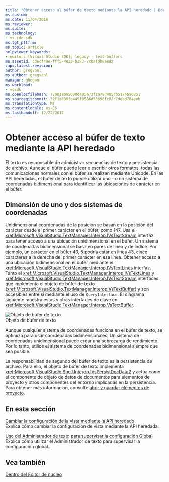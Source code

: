 ```yaml
---
title: "Obtener acceso al búfer de texto mediante la API heredado | Documentos de Microsoft"
ms.custom: 
ms.date: 11/04/2016
ms.reviewer: 
ms.suite: 
ms.technology:
- vs-ide-sdk
ms.tgt_pltfrm: 
ms.topic: article
helpviewer_keywords:
- editors [Visual Studio SDK], legacy - text buffers
ms.assetid: cd6cf4ae-fff5-4e23-b293-7cbafdb8aed2
caps.latest.revision: 
author: gregvanl
ms.author: gregvanl
manager: ghogen
ms.workload:
- vssdk
ms.openlocfilehash: 77002e095690da85e73f1a79d405cb5174b96851
ms.sourcegitcommit: 32f1a690fc445f9586d53698fc82c7debd784eeb
ms.translationtype: MT
ms.contentlocale: es-ES
ms.lasthandoff: 12/22/2017
---
```

# <a name="accessing-the-text-buffer-by-using-the-legacy-api"></a>Obtener acceso al búfer de texto mediante la API heredado
El texto es responsable de administrar secuencias de texto y persistencia de archivo. Aunque el búfer puede leer o escribir otros formatos, todas las comunicaciones normales con el búfer se realizan mediante Unicode. En las API heredadas, el búfer de texto puede utilizar uno - o un sistema de coordenadas bidimensional para identificar las ubicaciones de carácter en el búfer.  
  
## <a name="one--and-two-dimension-coordinate-systems"></a>Dimensión de uno y dos sistemas de coordenadas  
 Unidimensional coordenadas de la posición se basan en la posición del carácter desde el primer carácter en el búfer, como 147. Usa el <xref:Microsoft.VisualStudio.TextManager.Interop.IVsTextStream> interfaz para tener acceso a una ubicación unidimensional en el búfer. Un sistema de coordenadas bidimensional se basa en pares de línea y de índice. Por ejemplo, un carácter en el búfer 43, 5 podría estar en línea 43, cinco caracteres a la derecha del primer carácter en esa línea. Obtener acceso a una ubicación bidimensional en el búfer mediante el <xref:Microsoft.VisualStudio.TextManager.Interop.IVsTextLines> interfaz. Tanto el <xref:Microsoft.VisualStudio.TextManager.Interop.IVsTextLines> y <xref:Microsoft.VisualStudio.TextManager.Interop.IVsTextStream> interfaces que implementa el objeto de búfer de texto (<xref:Microsoft.VisualStudio.TextManager.Interop.VsTextBuffer>) y son accesibles entre sí mediante el uso de `QueryInterface`. El diagrama siguiente muestra estas y otras interfaces de clave en <xref:Microsoft.VisualStudio.TextManager.Interop.VsTextBuffer>.  
  
 ![Objeto de búfer de texto](../extensibility/media/vstextbuffer.gif "objeto vsTextBuffer")  
Objeto de búfer de texto  
  
 Aunque cualquier sistema de coordenadas funciona en el búfer de texto, se optimiza para usar coordenadas bidimensionales. Un sistema de coordenadas unidimensional puede crear una sobrecarga de rendimiento. Por lo tanto, utilice el sistema de coordenadas bidimensional siempre que sea posible.  
  
 La responsabilidad de segundo del búfer de texto es la persistencia de archivo. Para ello, el objeto de búfer de texto implementa <xref:Microsoft.VisualStudio.Shell.Interop.IVsPersistDocData2> y actúa como el componente de objeto de datos de documentos para elementos de proyecto y otros componentes del entorno implicadas en la persistencia. Para obtener más información, consulte [abrir y guardar elementos de proyecto](../extensibility/internals/opening-and-saving-project-items.md).  
  
## <a name="in-this-section"></a>En esta sección  
 [Cambiar la configuración de la vista mediante la API heredado](../extensibility/changing-view-settings-by-using-the-legacy-api.md)  
 Explica cómo cambiar la configuración de vista mediante la API heredada.  
  
 [Uso del Administrador de texto para supervisar la configuración Global](../extensibility/using-the-text-manager-to-monitor-global-settings.md)  
 Explica cómo utilizar el Administrador de texto para supervisar la configuración global...  
  
## <a name="see-also"></a>Vea también  
 [Dentro del Editor de núcleo](../extensibility/inside-the-core-editor.md)